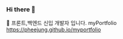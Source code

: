 ### Hi there 👋
🔭 프론트,백엔드 신입 개발자 입니다.
myPortfolio https://pheejung.github.io/myportfolio
<!--
**Pheejung/Pheejung** is a ✨ _special_ ✨ repository because its `README.md` (this file) appears on your GitHub profile.

Here are some ideas to get you started:

- 🔭 프론트,백엔드 신입 개발자 입니다.
- 🌱 I’m currently learning ...
- 👯 I’m looking to collaborate on ...
- 🤔 I’m looking for help with ...
- 💬 Ask me about ...
- 📫 How to reach me: ...
- 😄 Pronouns: ...
- ⚡ Fun fact: ...
-->
